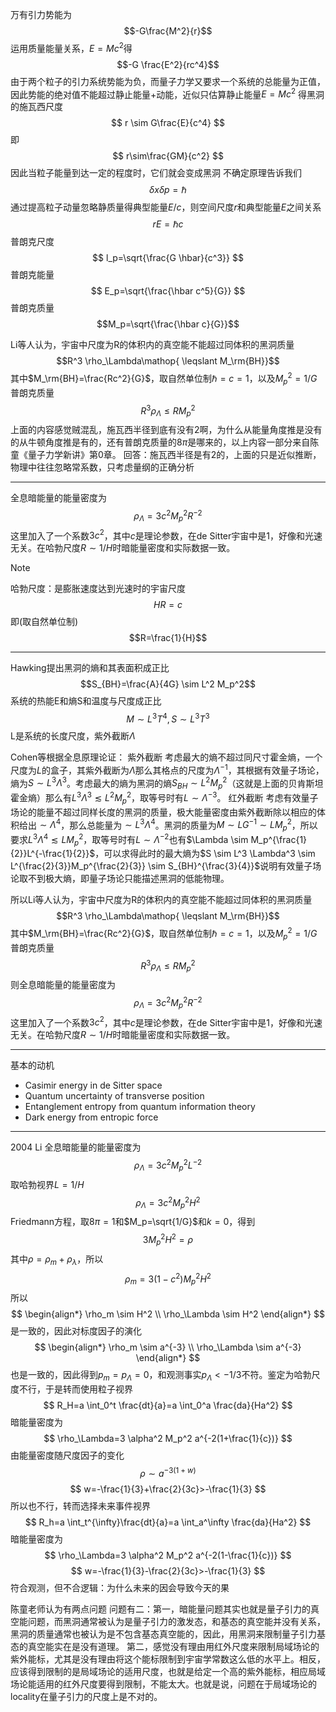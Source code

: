 万有引力势能为
$$-G\frac{M^2}{r}$$
运用质量能量关系，$E=Mc^2$得
$$-G \frac{E^2}{rc^4}$$
由于两个粒子的引力系统势能为负，而量子力学又要求一个系统的总能量为正值，因此势能的绝对值不能超过静止能量+动能，近似只估算静止能量$E=Mc^2$
得黑洞的施瓦西尺度
$$
r \sim G\frac{E}{c^4}
$$
即
$$
r\sim\frac{GM}{c^2}
$$
因此当粒子能量到达一定的程度时，它们就会变成黑洞
不确定原理告诉我们
$$
\delta x \delta p =\hbar
$$
通过提高粒子动量忽略静质量得典型能量$E/c$，则空间尺度$r$和典型能量$E$之间关系
$$
rE=\hbar c
$$
普朗克尺度
$$
l_p=\sqrt{\frac{G \hbar}{c^3}}
$$
普朗克能量
$$
E_p=\sqrt{\frac{\hbar c^5}{G}}
$$
普朗克质量
$$M_p=\sqrt{\frac{\hbar c}{G}}$$


Li等人认为，宇宙中尺度为R的体积内的真空能不能超过同体积的黑洞质量
$$R^3 \rho_\Lambda\mathop{ \leqslant M_\rm{BH}}$$
其中$M_\rm{BH}=\frac{Rc^2}{G}$，取自然单位制$\hbar=c=1$，以及$M_p^2=1/ G$普朗克质量
$$
R^3\rho_\Lambda \leqslant RM_p^2
$$
上面的内容感觉贼混乱，施瓦西半径到底有没有2啊，为什么从能量角度推是没有的从牛顿角度推是有的，还有普朗克质量的$8\pi$是哪来的，以上内容一部分来自陈童《量子力学新讲》第0章。
回答：施瓦西半径是有2的，上面的只是近似推断，物理中往往忽略常系数，只考虑量纲的正确分析

---

全息暗能量的能量密度为
$$
\rho_\Lambda=3c^2M_p^2 R^{-2}
$$
这里加入了一个系数$3c^2$，其中$c$是理论参数，在de Sitter宇宙中是1，好像和光速无关。在哈勃尺度$R \sim 1/H$时暗能量密度和实际数据一致。

> [!NOTE]
> 哈勃尺度：是膨胀速度达到光速时的宇宙尺度$$HR=c$$
> 即(取自然单位制)$$R=\frac{1}{H}$$
> 

---

Hawking提出黑洞的熵和其表面积成正比
$$S_{BH}=\frac{A}{4G} \sim L^2 M_p^2$$
系统的热能E和熵S和温度与尺度成正比
$$
M \sim L^3T^4, S \sim L^3T^3
$$
L是系统的长度尺度，紫外截断$\Lambda$

Cohen等根据全息原理论证：
紫外截断
考虑最大的熵不超过同尺寸霍金熵，一个尺度为$L$的盒子，其紫外截断为$\Lambda$那么其格点的尺度为$\Lambda^{-1}$，其根据有效量子场论，熵为$S \sim L^3 \Lambda^3$。考虑最大的熵为黑洞的熵$S_{BH} \sim L^2 M_p^2$（这就是上面的贝肯斯坦霍金熵）那么有$L^3 \Lambda^3 \lesssim L^2M_p^2$，取等号时有$L \sim \Lambda^{-3}$。
红外截断
考虑有效量子场论的能量不超过同样长度的黑洞的质量，极大能量密度由紫外截断除以相应的体积给出$\sim \Lambda^4$，那么总能量为$\sim L^3 \Lambda^4$。黑洞的质量为$M \sim LG^{-1} \sim L M_p^2$，所以要求$L^3 \Lambda^4 \lesssim LM_p^2$，取等号时有$L \sim \Lambda^{-2}$也有$\Lambda \sim M_p^{\frac{1}{2}}L^{-\frac{1}{2}}$，可以求得此时的最大熵为$S \sim L^3 \Lambda^3 \sim L^{\frac{2}{3}}M_p^{\frac{2}{3}} \sim S_{BH}^{\frac{3}{4}}$说明有效量子场论取不到极大熵，即量子场论只能描述黑洞的低能物理。

所以Li等人认为，宇宙中尺度为R的体积内的真空能不能超过同体积的黑洞质量
$$R^3 \rho_\Lambda\mathop{ \leqslant M_\rm{BH}}$$
其中$M_\rm{BH}=\frac{Rc^2}{G}$，取自然单位制$\hbar=c=1$，以及$M_p^2=1/ G$普朗克质量
$$
R^3\rho_\Lambda \leqslant RM_p^2
$$
则全息暗能量的能量密度为
$$
\rho_\Lambda=3c^2M_p^2 R^{-2}
$$
这里加入了一个系数$3c^2$，其中$c$是理论参数，在de Sitter宇宙中是1，好像和光速无关。在哈勃尺度$R \sim 1/H$时暗能量密度和实际数据一致。

---

基本的动机
- Casimir energy in de Sitter space
- Quantum uncertainty of transverse position
- Entanglement entropy from quantum information theory
- Dark energy from entropic force


--- 

2004 Li
全息暗能量的能量密度为
$$
\rho_\Lambda=3c^2M_p^2 L^{-2}
$$
取哈勃视界$L=1/H$
$$
\rho_\Lambda=3c^2M_p^2 H^{2}
$$
Friedmann方程，取$8\pi=1$和$M_p=\sqrt{1/G}$和$k=0$，得到
$$
3M_p^2H^2=\rho
$$
其中$\rho=\rho_m+\rho_\lambda$，所以
$$
\rho_m=3(1-c^2)M_p^2H^2
$$
所以
$$
\begin{align*}
\rho_m \sim H^2 \\
\rho_\Lambda \sim H^2
\end{align*}
$$
是一致的，因此对标度因子的演化
$$
\begin{align*}
\rho_m \sim a^{-3} \\
\rho_\Lambda \sim a^{-3}
\end{align*}
$$
也是一致的，因此得到$p_m=p_{\Lambda}=0$，和观测事实$p_\Lambda<-1/3$不符。鉴定为哈勃尺度不行，于是转而使用粒子视界
$$
R_H=a \int_0^t \frac{dt}{a}=a \int_0^a \frac{da}{Ha^2}
$$
暗能量密度为
$$
\rho_\Lambda=3 \alpha^2 M_p^2 a^{-2(1+\frac{1}{c})}
$$
由能量密度随尺度因子的变化
$$
\rho \sim a^{-3(1+w)}
$$
$$
w=-\frac{1}{3}+\frac{2}{3c}>-\frac{1}{3}
$$
所以也不行，转而选择未来事件视界
$$
R_h=a \int_t^{\infty}\frac{dt}{a}=a \int_a^\infty \frac{da}{Ha^2}
$$
暗能量密度为
$$
\rho_\Lambda=3 \alpha^2 M_p^2 a^{-2(1-\frac{1}{c})}
$$
$$
w=-\frac{1}{3}-\frac{2}{3c}>-\frac{1}{3}
$$
符合观测，但不合逻辑：为什么未来的因会导致今天的果


陈童老师认为有两点问题
问题有二：第一，暗能量问题其实也就是量子引力的真空能问题，而黑洞通常被认为是量子引力的激发态，和基态的真空能并没有关系，黑洞的质量通常也被认为是不包含基态真空能的，因此，用黑洞来限制量子引力基态的真空能实在是没有道理。
第二，感觉没有理由用红外尺度来限制局域场论的紫外能标，尤其是没有理由将这个能标限制到宇宙学常数这么低的水平上。相反，应该得到限制的是局域场论的适用尺度，也就是给定一个高的紫外能标，相应局域场论能适用的红外尺度要得到限制，不能太大。也就是说，问题在于局域场论的locality在量子引力的尺度上是不对的。